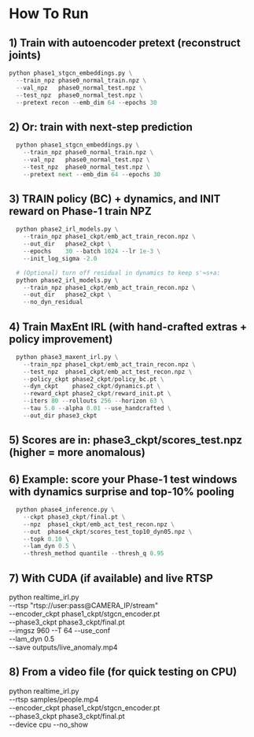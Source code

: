 # How To Run

## 1) Train with autoencoder pretext (reconstruct joints)
``` python
python phase1_stgcn_embeddings.py \
  --train_npz phase0_normal_train.npz \
  --val_npz   phase0_normal_test.npz \
  --test_npz  phase0_normal_test.npz \
  --pretext recon --emb_dim 64 --epochs 30
```

## 2) Or: train with next-step prediction
``` python
  python phase1_stgcn_embeddings.py \
    --train_npz phase0_normal_train.npz \
    --val_npz   phase0_normal_test.npz \
    --test_npz  phase0_normal_test.npz \
    --pretext next --emb_dim 64 --epochs 30
```

## 3) TRAIN policy (BC) + dynamics, and INIT reward on Phase-1 train NPZ
``` python
  python phase2_irl_models.py \
    --train_npz phase1_ckpt/emb_act_train_recon.npz \
    --out_dir   phase2_ckpt \
    --epochs    30 --batch 1024 --lr 1e-3 \
    --init_log_sigma -2.0
```
``` python
  # (Optional) turn off residual in dynamics to keep s'≈s+a:
  python phase2_irl_models.py \
    --train_npz phase1_ckpt/emb_act_train_recon.npz \
    --out_dir   phase2_ckpt \
    --no_dyn_residual
```

## 4) Train MaxEnt IRL (with hand-crafted extras + policy improvement)
``` python
  python phase3_maxent_irl.py \
    --train_npz phase1_ckpt/emb_act_train_recon.npz \
    --test_npz  phase1_ckpt/emb_act_test_recon.npz \
    --policy_ckpt phase2_ckpt/policy_bc.pt \
    --dyn_ckpt    phase2_ckpt/dynamics.pt \
    --reward_ckpt phase2_ckpt/reward_init.pt \
    --iters 80 --rollouts 256 --horizon 63 \
    --tau 5.0 --alpha 0.01 --use_handcrafted \
    --out_dir phase3_ckpt
```

## 5) Scores are in: phase3_ckpt/scores_test.npz  (higher = more anomalous)

## 6) Example: score your Phase-1 test windows with dynamics surprise and top-10% pooling
``` python
  python phase4_inference.py \
    --ckpt phase3_ckpt/final.pt \
    --npz  phase1_ckpt/emb_act_test_recon.npz \
    --out  phase4_ckpt/scores_test_top10_dyn05.npz \
    --topk 0.10 \
    --lam_dyn 0.5 \
    --thresh_method quantile --thresh_q 0.95
```

## 7) With CUDA (if available) and live RTSP
python realtime_irl.py \
  --rtsp "rtsp://user:pass@CAMERA_IP/stream" \
  --encoder_ckpt phase1_ckpt/stgcn_encoder.pt \
  --phase3_ckpt  phase3_ckpt/final.pt \
  --imgsz 960 --T 64 --use_conf \
  --lam_dyn 0.5 \
  --save outputs/live_anomaly.mp4

## 8) From a video file (for quick testing on CPU)
python realtime_irl.py \
  --rtsp samples/people.mp4 \
  --encoder_ckpt phase1_ckpt/stgcn_encoder.pt \
  --phase3_ckpt  phase3_ckpt/final.pt \
  --device cpu --no_show

